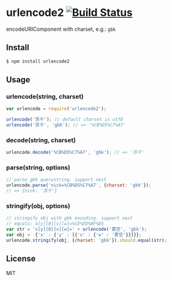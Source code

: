 urlencode2 [![Build Status](https://travis-ci.org/alsotang/urlencode.svg)](https://travis-ci.org/alsotang/urlencode)
=======

encodeURIComponent with charset, e.g.: `gbk`

## Install

```bash
$ npm install urlencode2
```

## Usage

### urlencode(string, charset)

```js
var urlencode = require('urlencode2');

urlencode('苏千'); // default charset is utf8
urlencode('苏千', 'gbk'); // => '%CB%D5%C7%A7'
```

### decode(string, charset)

```js
urlencode.decode('%CB%D5%C7%A7', 'gbk'); // => '苏千'
```

### parse(string, options)

```js
// parse gbk querystring. support nest
urlencode.parse('nick=%CB%D5%C7%A7', {charset: 'gbk'});
// => {nick: '苏千'}
```

### stringify(obj, options)

```js
// stringify obj with gbk encoding. support nest
// equals: x[y][0][v][w]=%CE%ED%BF%D5
var str = 'x[y][0][v][w]=' + urlencode('雾空', 'gbk');
var obj =  {'x' : {'y' : [{'v' : {'w' : '雾空'}}]}};
urlencode.stringify(obj, {charset: 'gbk'}).should.equal(str);
```

## License

MIT
